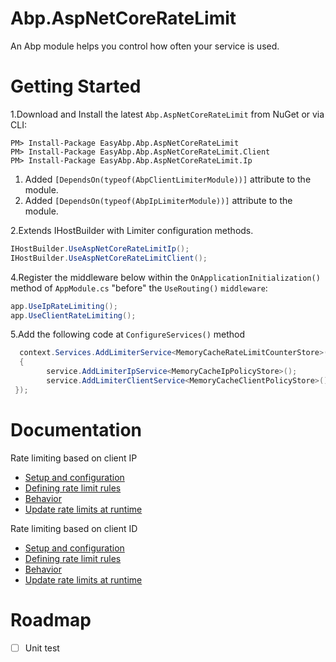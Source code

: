 # Abp.AspNetCoreRateLimit

An Abp module helps you control how often your service is used.

# Getting Started

1.Download and Install the latest `Abp.AspNetCoreRateLimit` from NuGet or via CLI:

```
PM> Install-Package EasyAbp.Abp.AspNetCoreRateLimit
PM> Install-Package EasyAbp.Abp.AspNetCoreRateLimit.Client
PM> Install-Package EasyAbp.Abp.AspNetCoreRateLimit.Ip
```

   1.  Added `[DependsOn(typeof(AbpClientLimiterModule))]` attribute to the module.
   2.  Added `[DependsOn(typeof(AbpIpLimiterModule))]` attribute to the module.

2.Extends IHostBuilder with Limiter configuration methods.

```csharp
IHostBuilder.UseAspNetCoreRateLimitIp();
IHostBuilder.UseAspNetCoreRateLimitClient();
```

4.Register the middleware below within the `OnApplicationInitialization()` method of `AppModule.cs` "before" the `UseRouting()` `middleware`:

```csharp
app.UseIpRateLimiting();
app.UseClientRateLimiting();
```

5.Add the following code at `ConfigureServices()` method 

```csharp
  context.Services.AddLimiterService<MemoryCacheRateLimitCounterStore>(service =>
  {
        service.AddLimiterIpService<MemoryCacheIpPolicyStore>();
        service.AddLimiterClientService<MemoryCacheClientPolicyStore>();
 });
```


# Documentation

Rate limiting based on client IP

- [Setup and configuration](https://github.com/stefanprodan/AspNetCoreRateLimit/wiki/IpRateLimitMiddleware#setup)
- [Defining rate limit rules](https://github.com/stefanprodan/AspNetCoreRateLimit/wiki/IpRateLimitMiddleware#defining-rate-limit-rules)
- [Behavior](https://github.com/stefanprodan/AspNetCoreRateLimit/wiki/IpRateLimitMiddleware#behavior)
- [Update rate limits at runtime](https://github.com/stefanprodan/AspNetCoreRateLimit/wiki/IpRateLimitMiddleware#update-rate-limits-at-runtime)

Rate limiting based on client ID

- [Setup and configuration](https://github.com/stefanprodan/AspNetCoreRateLimit/wiki/ClientRateLimitMiddleware#setup)
- [Defining rate limit rules](https://github.com/stefanprodan/AspNetCoreRateLimit/wiki/ClientRateLimitMiddleware#defining-rate-limit-rules)
- [Behavior](https://github.com/stefanprodan/AspNetCoreRateLimit/wiki/ClientRateLimitMiddleware#behavior)
- [Update rate limits at runtime](https://github.com/stefanprodan/AspNetCoreRateLimit/wiki/ClientRateLimitMiddleware#update-rate-limits-at-runtime)

# Roadmap

- [ ] Unit test
      
